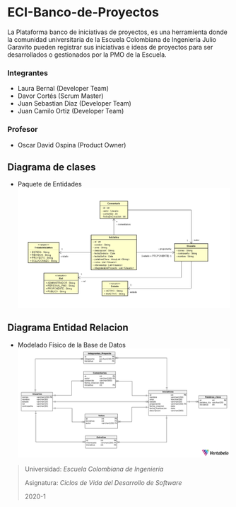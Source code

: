 # ECI-Banco-de-Proyectos

La Plataforma banco de iniciativas de proyectos, es una herramienta donde la comunidad universitaria de la Escuela Colombiana de Ingeniería Julio Garavito pueden registrar sus iniciativas e ideas de proyectos para ser desarrollados o gestionados por la PMO de la Escuela.

### Integrantes
- Laura Bernal  (Developer Team)
- Davor Cortés  (Scrum Master)
- Juan Sebastian Diaz  (Developer Team)
- Juan Camilo Ortiz  (Developer Team)

### Profesor
- Oscar David Ospina  (Product Owner)

## Diagrama de clases
- Paquete de Entidades
![](DClases.PNG)

## Diagrama Entidad Relacion
- Modelado Físico de la Base de Datos
![](ER.png)



> Universidad: _Escuela Colombiana de Ingeniería_
>
> Asignatura:  _Ciclos de Vida del Desarrollo de Software_
>
> 2020-1


